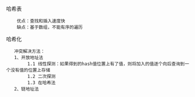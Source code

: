 哈希表
    
        优点：查找和插入速度快
        缺点：基于数组，不能有序的遍历
        
哈希化

       冲突解决方法：
       1、开放地址法
            1.1 线性探测：如果得到的hash值位置上有了值，则将加入的值逐个向后查询到一个没有值的位置上存储
            1.2 二次探测
            1.3 在哈希法
       2、链地址法